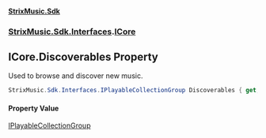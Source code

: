 #### [StrixMusic.Sdk](./index.md 'index')
### [StrixMusic.Sdk.Interfaces](./StrixMusic-Sdk-Interfaces.md 'StrixMusic.Sdk.Interfaces').[ICore](./StrixMusic-Sdk-Interfaces-ICore.md 'StrixMusic.Sdk.Interfaces.ICore')
## ICore.Discoverables Property
Used to browse and discover new music.  
```csharp
StrixMusic.Sdk.Interfaces.IPlayableCollectionGroup Discoverables { get; }
```
#### Property Value
[IPlayableCollectionGroup](./StrixMusic-Sdk-Interfaces-IPlayableCollectionGroup.md 'StrixMusic.Sdk.Interfaces.IPlayableCollectionGroup')  
